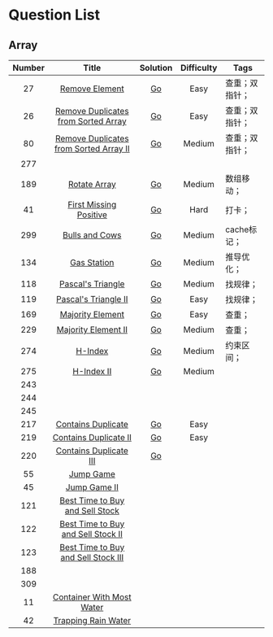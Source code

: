 # Question List

## Array

| Number | Title | Solution | Difficulty | Tags |
|  :--:  | :--:  |   :--:   |    :--:    |    ----    |
| 27  | [Remove Element](https://leetcode-cn.com/problems/remove-element/) |   [Go](./array/0027.Remove-Element.md)   |   Easy        | 查重；双指针； |
| 26  | [Remove Duplicates from Sorted Array](https://leetcode-cn.com/problems/remove-duplicates-from-sorted-array/) | [Go](.\array\0026.Remove-Duplicates.md) |   Easy        | 查重；双指针； |
|  80 | [Remove Duplicates from Sorted Array II](https://leetcode-cn.com/problems/remove-duplicates-from-sorted-array-ii/) | [Go](.\array\0080.Remove-Duplicates-from-Sorted-Array-II.md) |   Medium        | 查重；双指针； |
|  277 |   |          |         |         |
|  189 | [Rotate Array](https://leetcode-cn.com/problems/rotate-array/) |   [Go](./array/0189.Rotate-Array.md)   |   Medium        | 数组移动； |
|  41 | [First Missing Positive](https://leetcode-cn.com/problems/first-missing-positive/) | [Go](./array/0041.First-Missing-Positive.md) |   Hard        | 打卡； |
| 299 | [Bulls and Cows](https://leetcode-cn.com/problems/bulls-and-cows/) |[Go](./array/0299.Bulls-and-Cows.md)| Medium | cache标记； |
| 134 | [Gas Station](https://leetcode-cn.com/problems/gas-station/) |[Go](./array/0134.Gas-Station.md)| Medium | 推导优化； |
| 118 | [Pascal's Triangle](https://leetcode-cn.com/problems/pascals-triangle/) |[Go](./array/0118.Pascal's-Triangle.md)| Medium | 找规律； |
| 119 | [Pascal's Triangle II](https://leetcode-cn.com/problems/pascals-triangle-ii/) |[Go](./array/0119.Pascal's-Triangle-II.md)| Easy | 找规律； |
| 169 | [Majority Element](https://leetcode-cn.com/problems/majority-element/) |[Go](./array/0169.Majority-Element.md)| Easy | 查重； |
| 229 | [Majority Element II](https://leetcode-cn.com/problems/majority-element-ii/) |[Go](./array/0229.Majority-Element-II.md)| Medium | 查重； |
| 274 | [H-Index](https://leetcode-cn.com/problems/h-index/) |[Go](./array/0274.H-Index.md)| Medium | 约束区间； |
| 275 | [H-Index II](https://leetcode-cn.com/problems/h-index-ii/) |[Go](./array/0275.H-Index-II.md)| Medium |  |
| 243 |  ||  |  |
| 244 |  ||  |  |
| 245 |  ||  |  |
| 217 | [Contains Duplicate](https://leetcode-cn.com/problems/contains-duplicate/) |[Go](0217.Contains-Duplicate.md)| Easy |  |
| 219 | [Contains Duplicate II](https://leetcode-cn.com/problems/contains-duplicate-ii/) |[Go](0219.Contains-Duplicate-II.md)| Easy |  |
| 220 | [Contains Duplicate III](https://leetcode-cn.com/problems/contains-duplicate-iii/) |[Go](0219.Contains-Duplicate-III.md)| | |
| 55 | [Jump Game](https://leetcode-cn.com/problems/jump-game/) || | |
| 45 | [ Jump Game II](https://leetcode-cn.com/problems/jump-game-ii/) || | |
| 121 | [Best Time to Buy and Sell Stock](https://leetcode-cn.com/problems/best-time-to-buy-and-sell-stock/) || | |
| 122 | [Best Time to Buy and Sell Stock II](https://leetcode-cn.com/problems/best-time-to-buy-and-sell-stock-ii/) || | |
| 123 | [Best Time to Buy and Sell Stock III](https://leetcode-cn.com/problems/best-time-to-buy-and-sell-stock-iii/) || | |
| 188 |  || | |
| 309 |  || | |
| 11 | [ Container With Most Water](https://leetcode-cn.com/problems/container-with-most-water/) || | |
| 42 | [Trapping Rain Water](https://leetcode-cn.com/problems/trapping-rain-water/) || | |



